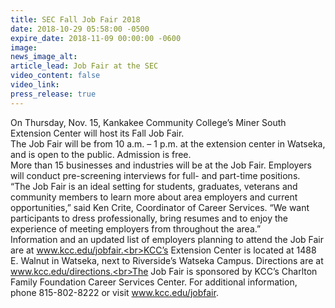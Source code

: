 ```yaml
---
title: SEC Fall Job Fair 2018
date: 2018-10-29 05:58:00 -0500
expire_date: 2018-11-09 00:00:00 -0600
image:
news_image_alt:
article_lead: Job Fair at the SEC
video_content: false
video_link:
press_release: true
---
```


On Thursday, Nov. 15, Kankakee Community College’s Miner South Extension Center will host its Fall Job Fair.<br>The Job Fair will be from 10 a.m. – 1 p.m. at the extension center in Watseka, and is open to the public. Admission is free.<br>More than 15 businesses and industries will be at the Job Fair. Employers will conduct pre-screening interviews for full- and part-time positions.<br>“The Job Fair is an ideal setting for students, graduates, veterans and community members to learn more about area employers and current opportunities,” said Ken Crite, Coordinator of Career Services. “We want participants to dress professionally, bring resumes and to enjoy the experience of meeting employers from throughout the area.”<br>Information and an updated list of employers planning to attend the Job Fair are at www.kcc.edu/jobfair.<br>KCC’s Extension Center is located at 1488 E. Walnut in Watseka, next to Riverside’s Watseka Campus. Directions are at www.kcc.edu/directions.<br>The Job Fair is sponsored by KCC’s Charlton Family Foundation Career Services Center. For additional information, phone 815-802-8222 or visit www.kcc.edu/jobfair.